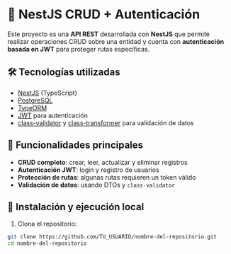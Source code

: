 # 🔐 NestJS CRUD + Autenticación

Este proyecto es una **API REST** desarrollada con **NestJS** que permite realizar operaciones CRUD sobre una entidad y cuenta con **autenticación basada en JWT** para proteger rutas específicas.

## 🛠 Tecnologías utilizadas

- [NestJS](https://nestjs.com/) (TypeScript)  
- [PostgreSQL](https://www.postgresql.org/)  
- [TypeORM](https://typeorm.io/) 
- [JWT](https://jwt.io/) para autenticación  
- [class-validator](https://github.com/typestack/class-validator) y [class-transformer](https://github.com/typestack/class-transformer) para validación de datos  

## 📂 Funcionalidades principales

- **CRUD completo**: crear, leer, actualizar y eliminar registros  
- **Autenticación JWT**: login y registro de usuarios  
- **Protección de rutas**: algunas rutas requieren un token válido  
- **Validación de datos**: usando DTOs y `class-validator`  


## 🚀 Instalación y ejecución local

1. Clona el repositorio:

```bash
git clone https://github.com/TU_USUARIO/nombre-del-repositorio.git
cd nombre-del-repositorio
